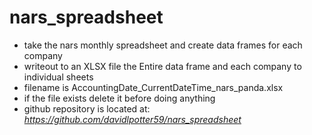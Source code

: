 # nars_spreadsheet
- take the nars monthly spreadsheet and create data frames for each company 
- writeout to an XLSX file the Entire data frame and each company to individual sheets
- filename is AccountingDate_CurrentDateTime_nars_panda.xlsx
- if the file exists delete it before doing anything
- github repository is located at: *https://github.com/davidlpotter59/nars_spreadsheet*
